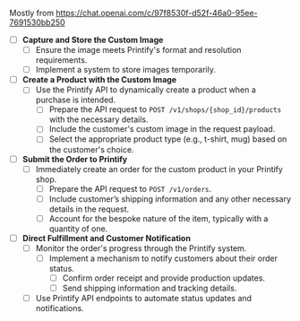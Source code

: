 Mostly from https://chat.openai.com/c/97f8530f-d52f-46a0-95ee-7691530bb250

- [ ] **Capture and Store the Custom Image**
  - [ ] Ensure the image meets Printify's format and resolution requirements.
  - [ ] Implement a system to store images temporarily.

- [ ] **Create a Product with the Custom Image**
  - [ ] Use the Printify API to dynamically create a product when a purchase is intended.
    - [ ] Prepare the API request to `POST /v1/shops/{shop_id}/products` with the necessary details.
    - [ ] Include the customer's custom image in the request payload.
    - [ ] Select the appropriate product type (e.g., t-shirt, mug) based on the customer's choice.

- [ ] **Submit the Order to Printify**
  - [ ] Immediately create an order for the custom product in your Printify shop.
    - [ ] Prepare the API request to `POST /v1/orders`.
    - [ ] Include customer’s shipping information and any other necessary details in the request.
    - [ ] Account for the bespoke nature of the item, typically with a quantity of one.

- [ ] **Direct Fulfillment and Customer Notification**
  - [ ] Monitor the order's progress through the Printify system.
    - [ ] Implement a mechanism to notify customers about their order status.
      - [ ] Confirm order receipt and provide production updates.
      - [ ] Send shipping information and tracking details.
  - [ ] Use Printify API endpoints to automate status updates and notifications.
